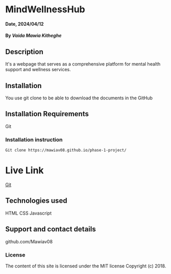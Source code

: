 # MindWellnessHub

#### Date, 2024/04/12

#### By *Vaida Mawia Kitheghe*

## Description
It's a webpage that serves as a comprehensive platform for mental health support and wellness services.

## Installation
You use git clone to be able to download the documents in the GitHub

## Installation Requirements
Git

### Installation instruction
```
Git clone https://mawiav08.github.io/phase-1-project/

```

# Live Link
[Git](https://mawiav08.github.io/phase-1-project/)

## Technologies used
HTML
CSS
Javascript

## Support and contact details
github.com/Mawiav08

### License
The content of this site is licensed under the MIT license
Copyright (c) 2018.

